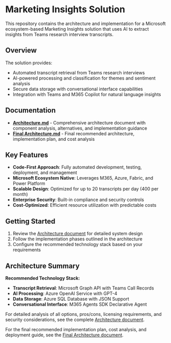# Marketing Insights Solution

This repository contains the architecture and implementation for a Microsoft ecosystem-based Marketing Insights solution that uses AI to extract insights from Teams research interview transcripts.

## Overview

The solution provides:
- Automated transcript retrieval from Teams research interviews
- AI-powered processing and classification for themes and sentiment analysis
- Secure data storage with conversational interface capabilities
- Integration with Teams and M365 Copilot for natural language insights

## Documentation

- **[Architecture.md](./Architecture.md)** - Comprehensive architecture document with component analysis, alternatives, and implementation guidance
- **[Final Architecture.md](./Final%20Architecture.md)** - Final recommended architecture, implementation plan, and cost analysis

## Key Features

- **Code-First Approach**: Fully automated development, testing, deployment, and management
- **Microsoft Ecosystem Native**: Leverages M365, Azure, Fabric, and Power Platform
- **Scalable Design**: Optimized for up to 20 transcripts per day (400 per month)
- **Enterprise Security**: Built-in compliance and security controls
- **Cost-Optimized**: Efficient resource utilization with predictable costs

## Getting Started

1. Review the [Architecture document](./Architecture.md) for detailed system design
2. Follow the implementation phases outlined in the architecture
3. Configure the recommended technology stack based on your requirements

## Architecture Summary

**Recommended Technology Stack:**
- **Transcript Retrieval**: Microsoft Graph API with Teams Call Records
- **AI Processing**: Azure OpenAI Service with GPT-4
- **Data Storage**: Azure SQL Database with JSON Support  
- **Conversational Interface**: M365 Agents SDK Declarative Agent

For detailed analysis of all options, pros/cons, licensing requirements, and security considerations, see the complete [Architecture document](./Architecture.md).

For the final recommended implementation plan, cost analysis, and deployment guide, see the [Final Architecture document](./Final%20Architecture.md).
